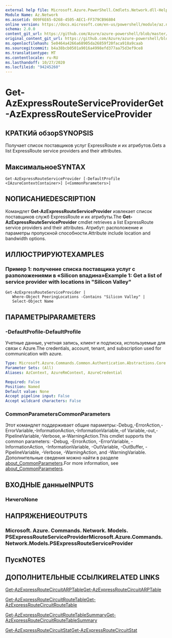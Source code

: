 ```yaml
---
external help file: Microsoft.Azure.PowerShell.Cmdlets.Network.dll-Help.xml
Module Name: Az.Network
ms.assetid: 009F6E65-0268-4505-AEC1-FF379CB96804
online version: https://docs.microsoft.com/en-us/powershell/module/az.network/get-azexpressrouteserviceprovider
schema: 2.0.0
content_git_url: https://github.com/Azure/azure-powershell/blob/master/src/Network/Network/help/Get-AzExpressRouteServiceProvider.md
original_content_git_url: https://github.com/Azure/azure-powershell/blob/master/src/Network/Network/help/Get-AzExpressRouteServiceProvider.md
ms.openlocfilehash: 5e0464a4266a68905da26859f20faca918a9caab
ms.sourcegitcommit: b4a38bcb0501a9016a4998efd377aa75d3ef9ce8
ms.translationtype: MT
ms.contentlocale: ru-RU
ms.lasthandoff: 10/27/2020
ms.locfileid: "94245260"
---
```

# <span data-ttu-id="af8d9-101">Get-AzExpressRouteServiceProvider</span><span class="sxs-lookup"><span data-stu-id="af8d9-101">Get-AzExpressRouteServiceProvider</span></span>

## <span data-ttu-id="af8d9-102">КРАТКИй обзор</span><span class="sxs-lookup"><span data-stu-id="af8d9-102">SYNOPSIS</span></span>
<span data-ttu-id="af8d9-103">Получает список поставщиков услуг ExpressRoute и их атрибутов.</span><span class="sxs-lookup"><span data-stu-id="af8d9-103">Gets a list ExpressRoute service providers and their attributes.</span></span>

## <span data-ttu-id="af8d9-104">Максимальное</span><span class="sxs-lookup"><span data-stu-id="af8d9-104">SYNTAX</span></span>

```
Get-AzExpressRouteServiceProvider [-DefaultProfile <IAzureContextContainer>] [<CommonParameters>]
```

## <span data-ttu-id="af8d9-105">NОПИСАНИЕ</span><span class="sxs-lookup"><span data-stu-id="af8d9-105">DESCRIPTION</span></span>
<span data-ttu-id="af8d9-106">Командлет **Get-AzExpressRouteServiceProvider** извлекает список поставщиков служб ExpressRoute и их атрибуты.</span><span class="sxs-lookup"><span data-stu-id="af8d9-106">The **Get-AzExpressRouteServiceProvider** cmdlet retrieves a list ExpressRoute service providers and their attributes.</span></span> <span data-ttu-id="af8d9-107">Атрибут: расположение и параметры пропускной способности.</span><span class="sxs-lookup"><span data-stu-id="af8d9-107">Attribute include location and bandwidth options.</span></span>

## <span data-ttu-id="af8d9-108">ИЛЛЮСТРИРУЮТ</span><span class="sxs-lookup"><span data-stu-id="af8d9-108">EXAMPLES</span></span>

### <span data-ttu-id="af8d9-109">Пример 1: получение списка поставщика услуг с разположениями в «Silicon впадина»</span><span class="sxs-lookup"><span data-stu-id="af8d9-109">Example 1: Get a list of service provider with locations in "Silicon Valley"</span></span>
```
Get-AzExpressRouteServiceProvider |
   Where-Object PeeringLocations -Contains "Silicon Valley" |
   Select-Object Name
```

## <span data-ttu-id="af8d9-110">ПАРАМЕТРЫ</span><span class="sxs-lookup"><span data-stu-id="af8d9-110">PARAMETERS</span></span>

### <span data-ttu-id="af8d9-111">-DefaultProfile</span><span class="sxs-lookup"><span data-stu-id="af8d9-111">-DefaultProfile</span></span>
<span data-ttu-id="af8d9-112">Учетные данные, учетная запись, клиент и подписка, используемые для связи с Azure.</span><span class="sxs-lookup"><span data-stu-id="af8d9-112">The credentials, account, tenant, and subscription used for communication with azure.</span></span>

```yaml
Type: Microsoft.Azure.Commands.Common.Authentication.Abstractions.Core.IAzureContextContainer
Parameter Sets: (All)
Aliases: AzContext, AzureRmContext, AzureCredential

Required: False
Position: Named
Default value: None
Accept pipeline input: False
Accept wildcard characters: False
```

### <span data-ttu-id="af8d9-113">CommonParameters</span><span class="sxs-lookup"><span data-stu-id="af8d9-113">CommonParameters</span></span>
<span data-ttu-id="af8d9-114">Этот командлет поддерживает общие параметры:-Debug,-ErrorAction,-ErrorVariable,-InformationAction,-InformationVariable,-of Variable,-out,-PipelineVariable,-Verbose, и-WarningAction.</span><span class="sxs-lookup"><span data-stu-id="af8d9-114">This cmdlet supports the common parameters: -Debug, -ErrorAction, -ErrorVariable, -InformationAction, -InformationVariable, -OutVariable, -OutBuffer, -PipelineVariable, -Verbose, -WarningAction, and -WarningVariable.</span></span> <span data-ttu-id="af8d9-115">Дополнительные сведения можно найти в разделе [about_CommonParameters](http://go.microsoft.com/fwlink/?LinkID=113216).</span><span class="sxs-lookup"><span data-stu-id="af8d9-115">For more information, see [about_CommonParameters](http://go.microsoft.com/fwlink/?LinkID=113216).</span></span>

## <span data-ttu-id="af8d9-116">ВХОДНЫЕ данные</span><span class="sxs-lookup"><span data-stu-id="af8d9-116">INPUTS</span></span>

### <span data-ttu-id="af8d9-117">Ничего</span><span class="sxs-lookup"><span data-stu-id="af8d9-117">None</span></span>

## <span data-ttu-id="af8d9-118">НАПРЯЖЕНИЕ</span><span class="sxs-lookup"><span data-stu-id="af8d9-118">OUTPUTS</span></span>

### <span data-ttu-id="af8d9-119">Microsoft. Azure. Commands. Network. Models. PSExpressRouteServiceProvider</span><span class="sxs-lookup"><span data-stu-id="af8d9-119">Microsoft.Azure.Commands.Network.Models.PSExpressRouteServiceProvider</span></span>

## <span data-ttu-id="af8d9-120">Пуск</span><span class="sxs-lookup"><span data-stu-id="af8d9-120">NOTES</span></span>

## <span data-ttu-id="af8d9-121">ДОПОЛНИТЕЛЬНЫЕ ССЫЛКИ</span><span class="sxs-lookup"><span data-stu-id="af8d9-121">RELATED LINKS</span></span>

[<span data-ttu-id="af8d9-122">Get-AzExpressRouteCircuitARPTable</span><span class="sxs-lookup"><span data-stu-id="af8d9-122">Get-AzExpressRouteCircuitARPTable</span></span>](Get-AzExpressRouteCircuitARPTable.md)

[<span data-ttu-id="af8d9-123">Get-AzExpressRouteCircuitRouteTable</span><span class="sxs-lookup"><span data-stu-id="af8d9-123">Get-AzExpressRouteCircuitRouteTable</span></span>](Get-AzExpressRouteCircuitRouteTable.md)

[<span data-ttu-id="af8d9-124">Get-AzExpressRouteCircuitRouteTableSummary</span><span class="sxs-lookup"><span data-stu-id="af8d9-124">Get-AzExpressRouteCircuitRouteTableSummary</span></span>](Get-AzExpressRouteCircuitRouteTableSummary.md)

[<span data-ttu-id="af8d9-125">Get-AzExpressRouteCircuitStat</span><span class="sxs-lookup"><span data-stu-id="af8d9-125">Get-AzExpressRouteCircuitStat</span></span>](./Get-AzExpressRouteCircuitStat.md)
